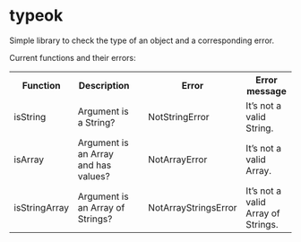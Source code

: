 # typeok
Simple library to check the type of an object and a corresponding error.

Current functions and their errors:

<table>
    <tr>
        <th>Function</th>
        <th>Description</th>
        <th></th>
        <th>Error</th>
        <th>Error message</th>
    </tr>
    <tr>
        <td>isString</td>
        <td>Argument is a String?</td>
        <td></td>
        <td>NotStringError</td>
        <td>It’s not a valid String.</td>
    </tr>
    <tr>
        <td>isArray</td>
        <td>Argument is an Array and has values?</td>
        <td></td>
        <td>NotArrayError</td>
        <td>It’s not a valid Array.</td>
    </tr>
    <tr>
        <td>isStringArray</td>
        <td>Argument is an Array of Strings?</td>
        <td></td>
        <td>NotArrayStringsError</td>
        <td>It’s not a valid Array of Strings.</td>
    </tr>
</table>
